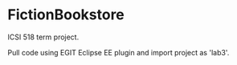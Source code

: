 # FictionBookstore
ICSI 518 term project.

Pull code using EGIT Eclipse EE plugin and import project as 'lab3'.
